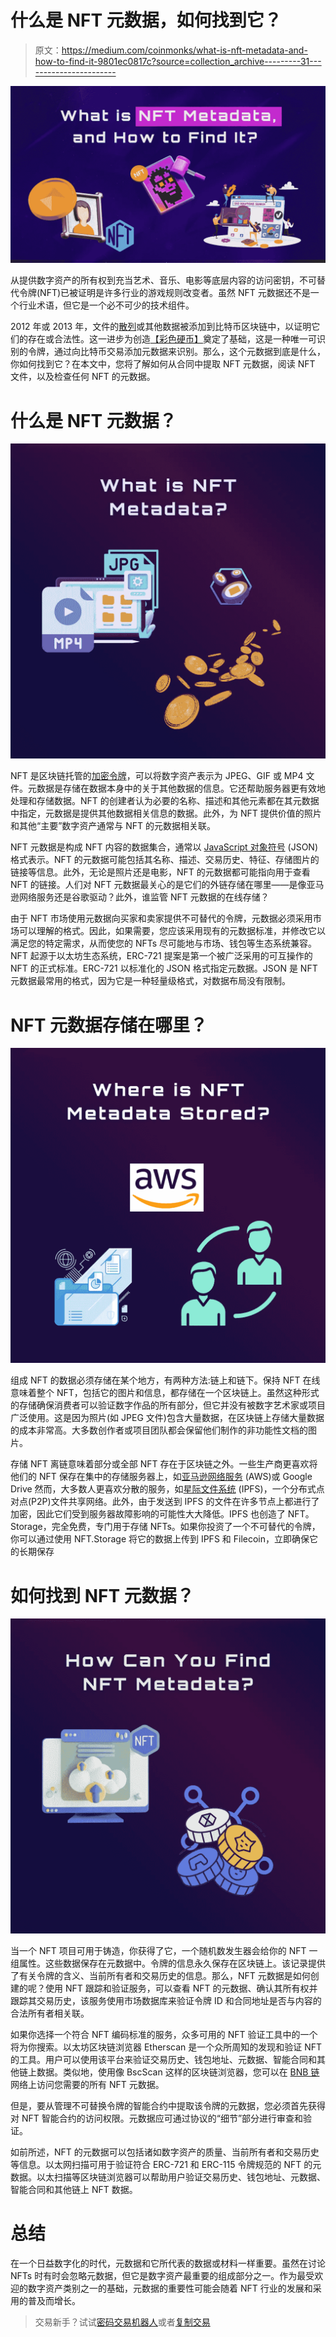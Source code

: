 # 什么是 NFT 元数据，如何找到它？

> 原文：<https://medium.com/coinmonks/what-is-nft-metadata-and-how-to-find-it-9801ec0817c?source=collection_archive---------31----------------------->

![](img/4e3ff7b49d99f24062a6345aa33023d0.png)

从提供数字资产的所有权到充当艺术、音乐、电影等底层内容的访问密钥，不可替代令牌(NFT)已被证明是许多行业的游戏规则改变者。虽然 NFT 元数据还不是一个行业术语，但它是一个必不可少的技术组件。

2012 年或 2013 年，文件的[散列](https://www.easytechjunkie.com/what-are-hash-files.htm)或其他数据被添加到比特币区块链中，以证明它们的存在或合法性。这一进步为创造[【彩色硬币】](https://academy.bit2me.com/en/que-es-una-colored-coin/)奠定了基础，这是一种唯一可识别的令牌，通过向比特币交易添加元数据来识别。那么，这个元数据到底是什么，你如何找到它？在本文中，您将了解如何从合同中提取 NFT 元数据，阅读 NFT 文件，以及检查任何 NFT 的元数据。

# 什么是 NFT 元数据？

![](img/dff0a32f0c9ff99ddec76a4dc9d7ffa1.png)

NFT 是区块链托管的[加密令牌](https://www.geeksforgeeks.org/what-is-a-cryptographic-token/)，可以将数字资产表示为 JPEG、GIF 或 MP4 文件。元数据是存储在数据本身中的关于其他数据的信息。它还帮助服务器更有效地处理和存储数据。NFT 的创建者认为必要的名称、描述和其他元素都在其元数据中指定，元数据是提供其他数据相关信息的数据。此外，为 NFT 提供价值的照片和其他“主要”数字资产通常与 NFT 的元数据相关联。

NFT 元数据是构成 NFT 内容的数据集合，通常以 [JavaScript 对象符号](https://www.w3schools.com/js/js_json_intro.asp) (JSON)格式表示。NFT 的元数据可能包括其名称、描述、交易历史、特征、存储图片的链接等信息。此外，无论是照片还是电影，NFT 的元数据都可能指向用于查看 NFT 的链接。人们对 NFT 元数据最关心的是它们的外链存储在哪里——是像亚马逊网络服务还是谷歌驱动？此外，谁监管 NFT 元数据的在线存储？

由于 NFT 市场使用元数据向买家和卖家提供不可替代的令牌，元数据必须采用市场可以理解的格式。因此，如果需要，您应该采用现有的元数据标准，并修改它以满足您的特定需求，从而使您的 NFTs 尽可能地与市场、钱包等生态系统兼容。NFT 起源于以太坊生态系统，ERC-721 提案是第一个被广泛采用的可互操作的 NFT 的正式标准。ERC-721 以标准化的 JSON 格式指定元数据。JSON 是 NFT 元数据最常用的格式，因为它是一种轻量级格式，对数据布局没有限制。

# NFT 元数据存储在哪里？

![](img/dda353888c1f5a8f8558285e166f79ef.png)

组成 NFT 的数据必须存储在某个地方，有两种方法:链上和链下。保持 NFT 在线意味着整个 NFT，包括它的图片和信息，都存储在一个区块链上。虽然这种形式的存储确保消费者可以验证数字作品的所有部分，但它并没有被数字艺术家或项目广泛使用。这是因为照片(如 JPEG 文件)包含大量数据，在区块链上存储大量数据的成本非常高。大多数创作者或项目团队都会保留他们制作的非功能性文档的图片。

存储 NFT 离链意味着部分或全部 NFT 存在于区块链之外。一些生产商更喜欢将他们的 NFT 保存在集中的存储服务器上，如[亚马逊网络服务](https://aws.amazon.com/free/?trk=2738afd4-9401-4d18-8e3e-1b1c194dea07&sc_channel=ps&s_kwcid=AL!4422!3!509606977827!p!!g!!amazon%20web%20services&ef_id=Cj0KCQiAvqGcBhCJARIsAFQ5ke7CwRNncdtsX18EKv4ak7dplBE6fkdk7l2VChBUdiwqZQ7iL3yQIEgaApWnEALw_wcB:G:s&s_kwcid=AL!4422!3!509606977827!p!!g!!amazon%20web%20services&all-free-tier.sort-by=item.additionalFields.SortRank&all-free-tier.sort-order=asc&awsf.Free%20Tier%20Types=*all&awsf.Free%20Tier%20Categories=*all) (AWS)或 Google Drive 然而，大多数人更喜欢分散的服务，如[星际文件系统](https://www.geeksforgeeks.org/interplanetary-file-system/) (IPFS)，一个分布式点对点(P2P)文件共享网络。此外，由于发送到 IPFS 的文件在许多节点上都进行了加密，因此它们受到服务器故障影响的可能性大大降低。IPFS 也创造了 NFT。Storage，完全免费，专门用于存储 NFTs。如果你投资了一个不可替代的令牌，你可以通过使用 NFT.Storage 将它的数据上传到 IPFS 和 Filecoin，立即确保它的长期保存

# 如何找到 NFT 元数据？

![](img/3c2f7d5cdbe08c4f14d39c26ca025331.png)

当一个 NFT 项目可用于铸造，你获得了它，一个随机数发生器会给你的 NFT 一组属性。这些数据保存在元数据中。令牌的信息永久保存在区块链上。该记录提供了有关令牌的含义、当前所有者和交易历史的信息。那么，NFT 元数据是如何创建的呢？使用 NFT 跟踪和验证服务，可以查看 NFT 的元数据、确认其所有权并跟踪其交易历史，该服务使用市场数据库来验证令牌 ID 和合同地址是否与内容的合法所有者相关联。

如果你选择一个符合 NFT 编码标准的服务，众多可用的 NFT 验证工具中的一个将为你搜索。以太坊区块链浏览器 Etherscan 是一个众所周知的发现和验证 NFT 的工具。用户可以使用该平台来验证交易历史、钱包地址、元数据、智能合同和其他链上数据。类似地，使用像 BscScan 这样的区块链浏览器，您可以在 [BNB 链](https://www.scorechain.com/resources/crypto-glossary/bnb-smart-chain-bsc)网络上访问您需要的所有 NFT 元数据。

但是，要从管理不可替换令牌的智能合约中提取该令牌的元数据，您必须首先获得对 NFT 智能合约的访问权限。元数据应可通过协议的“细节”部分进行审查和验证。

如前所述，NFT 的元数据可以包括诸如数字资产的质量、当前所有者和交易历史等信息。以太网扫描可用于验证符合 ERC-721 和 ERC-115 令牌规范的 NFT 的元数据。以太扫描等区块链浏览器可以帮助用户验证交易历史、钱包地址、元数据、智能合同和其他链上 NFT 数据。

# 总结

在一个日益数字化的时代，元数据和它所代表的数据或材料一样重要。虽然在讨论 NFTs 时有时会忽略元数据，但它是数字资产最重要的组成部分之一。作为最受欢迎的数字资产类别之一的基础，元数据的重要性可能会随着 NFT 行业的发展和采用的普及而增长。

> 交易新手？试试[密码交易机器人](/coinmonks/crypto-trading-bot-c2ffce8acb2a)或者[复制交易](/coinmonks/top-10-crypto-copy-trading-platforms-for-beginners-d0c37c7d698c)